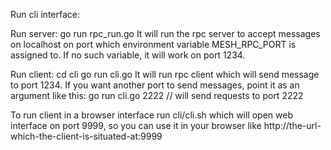 Run cli interface:

Run server:
	go run rpc_run.go
It will run the rpc server to accept messages on localhost on port which environment variable MESH_RPC_PORT is assigned to. If no such variable, it will work on port 1234.

Run client:
	cd cli
	go run cli.go
It will run rpc client which will send message to port 1234. If you want another port to send messages, point it as an argument like this:
	go run cli.go 2222 // will send requests to port 2222

To run client in a browser interface run cli/cli.sh which will open web interface on port 9999, so you can use it in your browser like http://the-url-which-the-client-is-situated-at:9999


